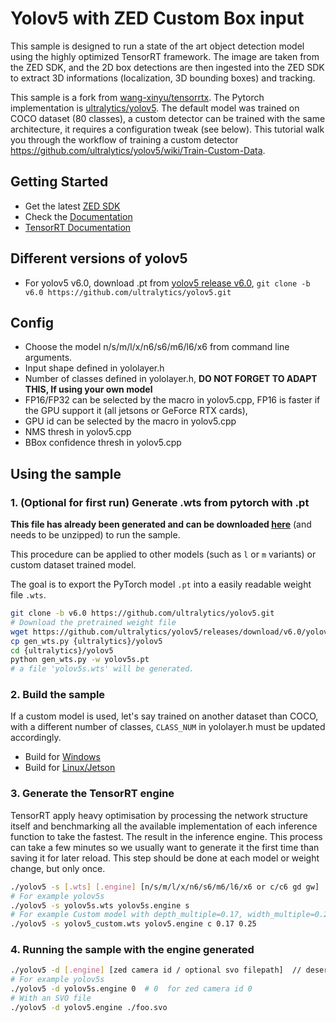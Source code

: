 # Yolov5 with ZED Custom Box input

This sample is designed to run a state of the art object detection model using the highly optimized TensorRT framework. The image are taken from the ZED SDK, and the 2D box detections are then ingested into the ZED SDK to extract 3D informations (localization, 3D bounding boxes) and tracking.

This sample is a fork from [wang-xinyu/tensorrtx](https://github.com/wang-xinyu/tensorrtx/tree/master/yolov5). The Pytorch implementation is [ultralytics/yolov5](https://github.com/ultralytics/yolov5). The default model was trained on COCO dataset (80 classes), a custom detector can be trained with the same architecture, it requires a configuration tweak (see below). This tutorial walk you through the workflow of training a custom detector https://github.com/ultralytics/yolov5/wiki/Train-Custom-Data.


## Getting Started

 - Get the latest [ZED SDK](https://www.stereolabs.com/developers/release/)
 - Check the [Documentation](https://www.stereolabs.com/docs/)
 - [TensorRT Documentation](https://docs.nvidia.com/deeplearning/tensorrt/developer-guide/index.html)

## Different versions of yolov5

- For yolov5 v6.0, download .pt from [yolov5 release v6.0](https://github.com/ultralytics/yolov5/releases/tag/v6.0), `git clone -b v6.0 https://github.com/ultralytics/yolov5.git` 

## Config

- Choose the model n/s/m/l/x/n6/s6/m6/l6/x6 from command line arguments.
- Input shape defined in yololayer.h
- Number of classes defined in yololayer.h, **DO NOT FORGET TO ADAPT THIS, If using your own model**
- FP16/FP32 can be selected by the macro in yolov5.cpp, FP16 is faster if the GPU support it (all jetsons or GeForce RTX cards), 
- GPU id can be selected by the macro in yolov5.cpp
- NMS thresh in yolov5.cpp
- BBox confidence thresh in yolov5.cpp

## Using the sample


### 1. (Optional for first run) Generate .wts from pytorch with .pt

**This file has already been generated and can be downloaded [here](https://download.stereolabs.com/sample_custom_objects/yolov5s_v6.0.wts.zip)** (and needs to be unzipped) to run the sample. 

This procedure can be applied to other models (such as `l` or `m` variants) or custom dataset trained model.

The goal is to export the PyTorch model `.pt` into a easily readable weight file `.wts`.

```sh
git clone -b v6.0 https://github.com/ultralytics/yolov5.git
# Download the pretrained weight file
wget https://github.com/ultralytics/yolov5/releases/download/v6.0/yolov5s.pt
cp gen_wts.py {ultralytics}/yolov5
cd {ultralytics}/yolov5
python gen_wts.py -w yolov5s.pt
# a file 'yolov5s.wts' will be generated.
```


### 2. Build the sample

If a custom model is used, let's say trained on another dataset than COCO, with a different number of classes, `CLASS_NUM` in yololayer.h must be updated accordingly.

 - Build for [Windows](https://www.stereolabs.com/docs/app-development/cpp/windows/)
 - Build for [Linux/Jetson](https://www.stereolabs.com/docs/app-development/cpp/linux/)


### 3. Generate the TensorRT engine

TensorRT apply heavy optimisation by processing the network structure itself and benchmarking all the available implementation of each inference function to take the fastest. The result in the inference engine. This process can take a few minutes so we usually want to generate it the first time than saving it for later reload. This step should be done at each model or weight change, but only once.

```sh
./yolov5 -s [.wts] [.engine] [n/s/m/l/x/n6/s6/m6/l6/x6 or c/c6 gd gw]  // serialize model to plan file
# For example yolov5s
./yolov5 -s yolov5s.wts yolov5s.engine s
# For example Custom model with depth_multiple=0.17, width_multiple=0.25 in yolov5.yaml
./yolov5 -s yolov5_custom.wts yolov5.engine c 0.17 0.25
```

### 4. Running the sample with the engine generated

```sh
./yolov5 -d [.engine] [zed camera id / optional svo filepath]  // deserialize and run inference
# For example yolov5s
./yolov5 -d yolov5s.engine 0  # 0  for zed camera id 0
# With an SVO file
./yolov5 -d yolov5.engine ./foo.svo
```
